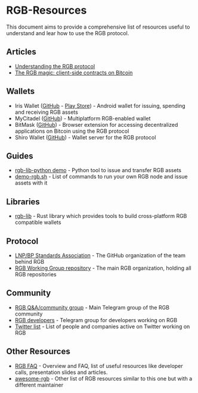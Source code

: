 # RGB-Resources
This document aims to provide a comprehensive list of resources useful to understand and lear how to use the RGB protocol.

## Articles
- [Understanding the RGB protocol](https://medium.com/@FedericoTenga/understanding-rgb-protocol-7dc7819d3059)
- [The RGB magic: client-side contracts on Bitcoin
](https://bitcoinmagazine.com/technical/rgb-magic-client-contracts-on-bitcoin)

## Wallets
- Iris Wallet ([GitHub](https://github.com/RGB-Tools/iris-wallet-android) - [Play Store](https://play.google.com/store/apps/details?id=com.iriswallet.testnet)) - Android wallet for issuing, spending and receiving RGB assets
- MyCitadel ([GitHub](https://mycitadel.io/)) - Multiplatform RGB-enabled wallet
- BitMask ([GitHub](https://bitmask.app/)) - Browser extension for accessing decentralized applications on Bitcoin using the RGB protocol
- Shiro Wallet ([GitHub](https://github.com/diamondhands-dev/shiro-backend)) - Wallet server for the RGB protocol 
## Guides
- [rgb-lib-python demo](https://github.com/RGB-Tools/rgb-lib-python/tree/master/demo) - Python tool to issue and transfer RGB assets
- [demo-rgb.sh](https://github.com/LNP-BP/nodes/blob/master/contrib/demo-rgb.sh/) - List of commands to run your own RGB node and issue assets with it

## Libraries
- [rgb-lib](https://github.com/RGB-Tools/rgb-lib) - Rust library which provides tools to build cross-platform RGB compatible wallets

## Protocol 
- [LNP/BP Standards Association](https://github.com/LNP-BP) - The GitHub organization of the team behind RGB
- [RGB Working Group repository](https://github.com/RGB-WG) - The main RGB organization, holding all RGB repositories

## Community
- [RGB Q&A/community group](https://t.me/rgbtelegram) - Main Telegram group of the RGB community
- [RGB developers](https://t.me/RGBDevelopers) - Telegram group for developers working on RGB
- [Twitter list](https://twitter.com/i/lists/1582840508933582849/members) - List of people and companies active on Twitter working on RGB

## Other Resources
- [RGB FAQ](https://www.rgbfaq.com/) - Overview and FAQ, list of useful resources like developer calls, presentation slides and articles.
- [awesome-rgb](https://github.com/louneskmt/awesome-rgb#readme) - Other list of RGB resources similar to this one but with a different maintainer



